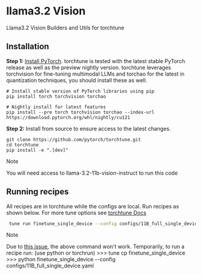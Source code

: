 # llama3.2 Vision
Llama3.2 Vision Builders and Utils for torchtune

## Installation

**Step 1:** [Install PyTorch](https://pytorch.org/get-started/locally/). torchtune is tested with the latest stable PyTorch release as well as the preview nightly version. torchtune leverages
torchvision for fine-tuning multimodal LLMs and torchao for the latest in quantization techniques, you should install these as well.

```
# Install stable version of PyTorch libraries using pip
pip install torch torchvision torchao

# Nightly install for latest features
pip install --pre torch torchvision torchao --index-url https://download.pytorch.org/whl/nightly/cu121
```

**Step 2:** Install from source to ensure access to the latest changes.

```
git clone https://github.com/pytorch/torchtune.git
cd torchtune
pip install -e ".[dev]"
```

> [!NOTE]
> You will need access to llama-3.2-11b-vision-instruct to run this code

## Running recipes

All recipes are in torchtune while the configs are local. Run recipes as shown below. For more tune options see [torchtune Docs](https://pytorch.org/torchtune/stable/tune_cli.html)

```bash
 tune run finetune_single_device --config configs/11B_full_single_device.yaml
```

> [!NOTE]
> Due to [this issue](https://github.com/pytorch/torchtune/issues/1540), the above command won't work. Temporarily, to run a recipe run: (use python or torchrun)
> \>>> tune cp finetune_single_device
> \>>> python finetune_single_device --config configs/11B_full_single_device.yaml
